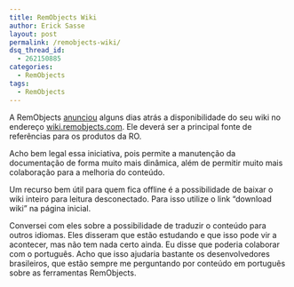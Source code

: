 ```yaml
---
title: RemObjects Wiki
author: Erick Sasse
layout: post
permalink: /remobjects-wiki/
dsq_thread_id:
  - 262150885
categories:
  - RemObjects
tags:
  - RemObjects
---
```

A RemObjects [anunciou][1] alguns dias atrás a disponibilidade do seu wiki no endereço [wiki.remobjects.com][2]. Ele deverá ser a principal fonte de referências para os produtos da RO.

Acho bem legal essa iniciativa, pois permite a manutenção da documentação de forma muito mais dinâmica, além de permitir muito mais colaboração para a melhoria do conteúdo.

Um recurso bem útil para quem fica offline é a possibilidade de baixar o wiki inteiro para leitura desconectado. Para isso utilize o link &#8220;download wiki&#8221; na página inicial.

Conversei com eles sobre a possibilidade de traduzir o conteúdo para outros idiomas. Eles disseram que estão estudando e que isso pode vir a acontecer, mas não tem nada certo ainda. Eu disse que poderia colaborar com o português. Acho que isso ajudaria bastante os desenvolvedores brasileiros, que estão sempre me perguntando por conteúdo em português sobre as ferramentas RemObjects.

 [1]: http://www.remobjects.com/news/?id={861C734F-6898-46A4-BBAC-D007FD86727E}
 [2]: http://wiki.remobjects.com/